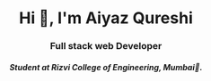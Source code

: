 <h1 align="center">Hi 👋, I'm Aiyaz Qureshi</h1>
<h3 align="center">Full stack web Developer</h3>
<h5 align="center">Student at Rizvi College of Engineering, Mumbai🌟.</h5>
